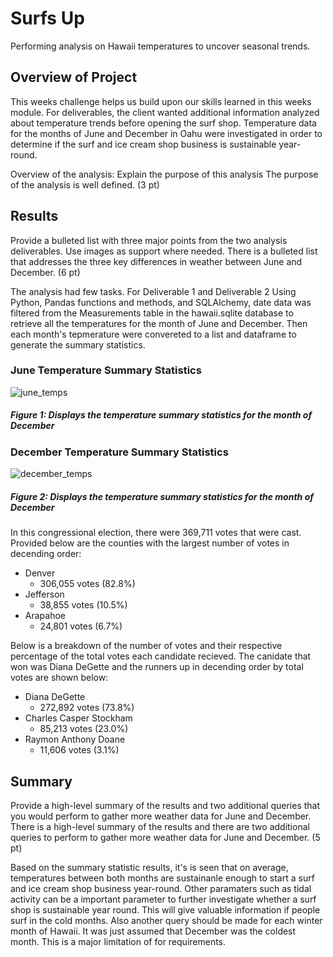 # Surfs Up
Performing analysis on Hawaii temperatures to uncover seasonal trends.
## Overview of Project
This weeks challenge helps us build upon our skills learned in this weeks module. For deliverables, the client wanted additional information analyzed about temperature trends before opening the surf shop. Temperature data for the months of June and December in Oahu were investigated in order to determine if the surf and ice cream shop business is sustainable year-round.


Overview of the analysis: Explain the purpose of this analysis
The purpose of the analysis is well defined. (3 pt)

## Results
Provide a bulleted list with three major points from the two analysis deliverables. Use images as support where needed.
There is a bulleted list that addresses the three key differences in weather between June and December. (6 pt)


The analysis had few tasks. For Deliverable 1 and Deliverable 2 Using Python, Pandas functions and methods, and SQLAlchemy, date data was filtered from the Measurements table in the hawaii.sqlite database to retrieve all the temperatures for the month of June and December. Then each month's tepmerature were convereted to a list and dataframe to generate the summary statistics.

### June Temperature Summary Statistics
![june_temps](https://user-images.githubusercontent.com/107658895/184564290-11f934c2-86f1-44c6-9b69-5bc9eec5b2f8.png)
##### Figure 1: Displays the temperature summary statistics for the month of December

### December Temperature Summary Statistics
![december_temps](https://user-images.githubusercontent.com/107658895/184564409-3733e5e9-ecc5-42b7-9dbc-f189a45bd505.png)
##### Figure 2: Displays the temperature summary statistics for the month of December

In this congressional election, there were 369,711 votes that were cast. Provided below are the counties with the largest number of votes in decending order:
* Denver
  * 306,055 votes (82.8%)
* Jefferson 
  * 38,855 votes (10.5%)
* Arapahoe
  * 24,801 votes (6.7%)

Below is a breakdown of the number of votes and their respective percentage of the total votes each candidate recieved. The canidate that won was Diana DeGette and the runners up in decending order by total votes are shown below:
* Diana DeGette
  * 272,892 votes (73.8%)    
* Charles Casper Stockham
  * 85,213 votes (23.0%)
* Raymon Anthony Doane
  * 11,606 votes (3.1%)

## Summary
Provide a high-level summary of the results and two additional queries that you would perform to gather more weather data for June and December.
There is a high-level summary of the results and there are two additional queries to perform to gather more weather data for June and December. (5 pt)

Based on the summary statistic results, it's is seen that on average, temperatures between both months are sustainanle enough to start a surf and ice cream shop business year-round. Other paramaters such as tidal activity can be a important parameter to further investigate whether a surf shop is sustainable year round. This will give valuable information if people surf in the cold months. Also another query should be made for each winter month of Hawaii. It was just assumed that December was the coldest month. This is a major limitation of for requirements. 
